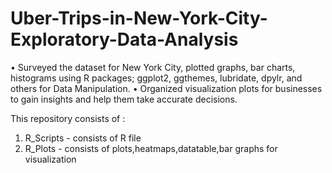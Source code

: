 # Uber-Trips-in-New-York-City-Exploratory-Data-Analysis


•	Surveyed the dataset for New York City, plotted graphs, bar charts, histograms using R packages; ggplot2, ggthemes, lubridate, dpylr, and others for Data Manipulation.
•	Organized visualization plots for businesses to gain insights and help them take accurate decisions.

This repository consists of :
1. R_Scripts - consists of R file 
2. R_Plots - consists of plots,heatmaps,datatable,bar graphs for visualization 
